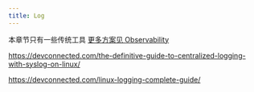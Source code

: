 ```yaml
---
title: Log
---
```

本章节只有一些传统工具 [更多方案见 Observability](/docs/Observability/)

https://devconnected.com/the-definitive-guide-to-centralized-logging-with-syslog-on-linux/

https://devconnected.com/linux-logging-complete-guide/